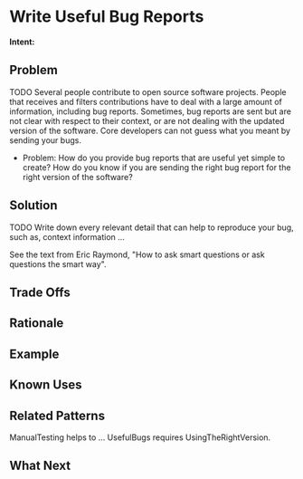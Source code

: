 # Write Useful Bug Reports

**Intent:** 

## Problem

TODO Several people contribute to open source software projects. People that
receives and filters contributions have to deal with a large amount of
information, including bug reports. Sometimes, bug reports are sent but are not
clear with respect to their context, or are not dealing with the updated
version of the software. Core developers can not guess what you meant by
sending your bugs.

* Problem: How do you provide bug reports that are useful yet simple to create? How do you know if you are sending the right bug report for the right version of the software?


## Solution

TODO Write down every relevant detail that can help to reproduce your bug, such as, context information ...

See the text from Eric Raymond, "How to ask smart questions or ask questions the smart way".


## Trade Offs



## Rationale



## Example



## Known Uses



## Related Patterns

ManualTesting helps to ... UsefulBugs requires UsingTheRightVersion.

## What Next


